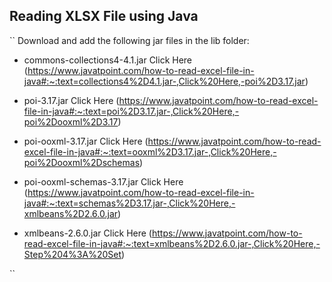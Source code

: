 ## Reading XLSX File using Java

``
Download and add the following jar files in the lib folder:

* commons-collections4-4.1.jar Click Here (https://www.javatpoint.com/how-to-read-excel-file-in-java#:~:text=collections4%2D4.1.jar-,Click%20Here,-poi%2D3.17.jar) 

* poi-3.17.jar Click Here (https://www.javatpoint.com/how-to-read-excel-file-in-java#:~:text=poi%2D3.17.jar-,Click%20Here,-poi%2Dooxml%2D3.17)

* poi-ooxml-3.17.jar Click Here (https://www.javatpoint.com/how-to-read-excel-file-in-java#:~:text=ooxml%2D3.17.jar-,Click%20Here,-poi%2Dooxml%2Dschemas)

* poi-ooxml-schemas-3.17.jar Click Here (https://www.javatpoint.com/how-to-read-excel-file-in-java#:~:text=schemas%2D3.17.jar-,Click%20Here,-xmlbeans%2D2.6.0.jar)

* xmlbeans-2.6.0.jar Click Here (https://www.javatpoint.com/how-to-read-excel-file-in-java#:~:text=xmlbeans%2D2.6.0.jar-,Click%20Here,-Step%204%3A%20Set)

``
